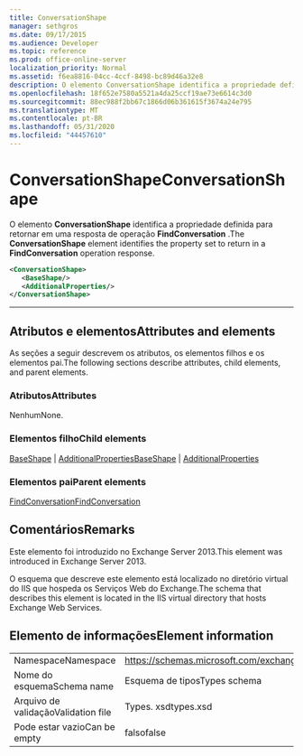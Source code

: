 ```yaml
---
title: ConversationShape
manager: sethgros
ms.date: 09/17/2015
ms.audience: Developer
ms.topic: reference
ms.prod: office-online-server
localization_priority: Normal
ms.assetid: f6ea8816-04cc-4ccf-8498-bc89d46a32e8
description: O elemento ConversationShape identifica a propriedade definida para retornar em uma resposta de operação FindConversation.
ms.openlocfilehash: 18f652e7580a5521a4da25ccf19ae73e6614c3d0
ms.sourcegitcommit: 88ec988f2bb67c1866d06b361615f3674a24e795
ms.translationtype: MT
ms.contentlocale: pt-BR
ms.lasthandoff: 05/31/2020
ms.locfileid: "44457610"
---
```

# <a name="conversationshape"></a><span data-ttu-id="6c2c7-103">ConversationShape</span><span class="sxs-lookup"><span data-stu-id="6c2c7-103">ConversationShape</span></span>

<span data-ttu-id="6c2c7-104">O elemento **ConversationShape** identifica a propriedade definida para retornar em uma resposta de operação **FindConversation** .</span><span class="sxs-lookup"><span data-stu-id="6c2c7-104">The **ConversationShape** element identifies the property set to return in a **FindConversation** operation response.</span></span> 
  
```XML
<ConversationShape>
   <BaseShape/>
   <AdditionalProperties/>
</ConversationShape>
```

 ****
## <a name="attributes-and-elements"></a><span data-ttu-id="6c2c7-105">Atributos e elementos</span><span class="sxs-lookup"><span data-stu-id="6c2c7-105">Attributes and elements</span></span>

<span data-ttu-id="6c2c7-106">As seções a seguir descrevem os atributos, os elementos filhos e os elementos pai.</span><span class="sxs-lookup"><span data-stu-id="6c2c7-106">The following sections describe attributes, child elements, and parent elements.</span></span>
  
### <a name="attributes"></a><span data-ttu-id="6c2c7-107">Atributos</span><span class="sxs-lookup"><span data-stu-id="6c2c7-107">Attributes</span></span>

<span data-ttu-id="6c2c7-108">Nenhum</span><span class="sxs-lookup"><span data-stu-id="6c2c7-108">None.</span></span>
  
### <a name="child-elements"></a><span data-ttu-id="6c2c7-109">Elementos filho</span><span class="sxs-lookup"><span data-stu-id="6c2c7-109">Child elements</span></span>

<span data-ttu-id="6c2c7-110">[BaseShape](baseshape.md)  |  [AdditionalProperties](additionalproperties.md)</span><span class="sxs-lookup"><span data-stu-id="6c2c7-110">[BaseShape](baseshape.md) | [AdditionalProperties](additionalproperties.md)</span></span>
  
### <a name="parent-elements"></a><span data-ttu-id="6c2c7-111">Elementos pai</span><span class="sxs-lookup"><span data-stu-id="6c2c7-111">Parent elements</span></span>

[<span data-ttu-id="6c2c7-112">FindConversation</span><span class="sxs-lookup"><span data-stu-id="6c2c7-112">FindConversation</span></span>](findconversation.md)
  
## <a name="remarks"></a><span data-ttu-id="6c2c7-113">Comentários</span><span class="sxs-lookup"><span data-stu-id="6c2c7-113">Remarks</span></span>

<span data-ttu-id="6c2c7-114">Este elemento foi introduzido no Exchange Server 2013.</span><span class="sxs-lookup"><span data-stu-id="6c2c7-114">This element was introduced in Exchange Server 2013.</span></span>
  
<span data-ttu-id="6c2c7-115">O esquema que descreve este elemento está localizado no diretório virtual do IIS que hospeda os Serviços Web do Exchange.</span><span class="sxs-lookup"><span data-stu-id="6c2c7-115">The schema that describes this element is located in the IIS virtual directory that hosts Exchange Web Services.</span></span>
  
## <a name="element-information"></a><span data-ttu-id="6c2c7-116">Elemento de informações</span><span class="sxs-lookup"><span data-stu-id="6c2c7-116">Element information</span></span>

|||
|:-----|:-----|
|<span data-ttu-id="6c2c7-117">Namespace</span><span class="sxs-lookup"><span data-stu-id="6c2c7-117">Namespace</span></span>  <br/> |https://schemas.microsoft.com/exchange/services/2006/types  <br/> |
|<span data-ttu-id="6c2c7-118">Nome do esquema</span><span class="sxs-lookup"><span data-stu-id="6c2c7-118">Schema name</span></span>  <br/> |<span data-ttu-id="6c2c7-119">Esquema de tipos</span><span class="sxs-lookup"><span data-stu-id="6c2c7-119">Types schema</span></span>  <br/> |
|<span data-ttu-id="6c2c7-120">Arquivo de validação</span><span class="sxs-lookup"><span data-stu-id="6c2c7-120">Validation file</span></span>  <br/> |<span data-ttu-id="6c2c7-121">Types. xsd</span><span class="sxs-lookup"><span data-stu-id="6c2c7-121">types.xsd</span></span>  <br/> |
|<span data-ttu-id="6c2c7-122">Pode estar vazio</span><span class="sxs-lookup"><span data-stu-id="6c2c7-122">Can be empty</span></span>  <br/> |<span data-ttu-id="6c2c7-123">falso</span><span class="sxs-lookup"><span data-stu-id="6c2c7-123">false</span></span>  <br/> |
   

